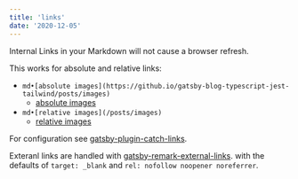 ```yaml
---
title: 'links'
date: '2020-12-05'
---
```


Internal Links in your Markdown will not cause a browser refresh.

This works for absolute and relative links:

- `md•[absolute images](https://github.io/gatsby-blog-typescript-jest-tailwind/posts/images)`
  - [absolute images](https://github.io/gatsby-blog-typescript-jest-tailwind/posts/images)
- `md•[relative images](/posts/images)`
  - [relative images](/posts/images)

For configuration see
[gatsby-plugin-catch-links](https://www.gatsbyjs.com/plugins/gatsby-plugin-catch-links/).

Exteranl links are handled with
[gatsby-remark-external-links](https://www.gatsbyjs.com/plugins/gatsby-remark-external-links/?=gatsby-remark-external-links).
with the defaults of `target: _blank` and `rel: nofollow noopener noreferrer`.

